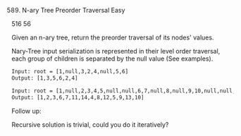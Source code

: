 589. N-ary Tree Preorder Traversal
Easy

516
56

Given an n-ary tree, return the preorder traversal of its nodes' values.

Nary-Tree input serialization is represented in their level order traversal, each group of children is separated by the null value (See examples).


```html
Input: root = [1,null,3,2,4,null,5,6]
Output: [1,3,5,6,2,4]

Input: root = [1,null,2,3,4,5,null,null,6,7,null,8,null,9,10,null,null,11,null,12,null,13,null,null,14]
Output: [1,2,3,6,7,11,14,4,8,12,5,9,13,10]
```
  
Follow up:

Recursive solution is trivial, could you do it iteratively?
